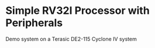Simple RV32I Processor with Peripherals
========================================

Demo system on a Terasic DE2-115 Cyclone IV system
